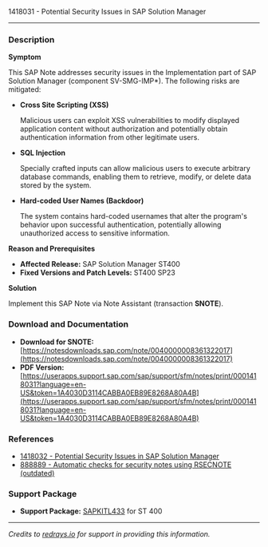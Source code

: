 1418031 - Potential Security Issues in SAP Solution Manager

---

### Description

**Symptom**

This SAP Note addresses security issues in the Implementation part of SAP Solution Manager (component SV-SMG-IMP*). The following risks are mitigated:

- **Cross Site Scripting (XSS)**
  
  Malicious users can exploit XSS vulnerabilities to modify displayed application content without authorization and potentially obtain authentication information from other legitimate users.

- **SQL Injection**

  Specially crafted inputs can allow malicious users to execute arbitrary database commands, enabling them to retrieve, modify, or delete data stored by the system.

- **Hard-coded User Names (Backdoor)**
  
  The system contains hard-coded usernames that alter the program's behavior upon successful authentication, potentially allowing unauthorized access to sensitive information.

**Reason and Prerequisites**

- **Affected Release:** SAP Solution Manager ST400
- **Fixed Versions and Patch Levels:** ST400 SP23

**Solution**

Implement this SAP Note via Note Assistant (transaction **SNOTE**).

### Download and Documentation

- **Download for SNOTE:** [https://notesdownloads.sap.com/note/0040000008361322017](https://notesdownloads.sap.com/note/0040000008361322017)
- **PDF Version:** [https://userapps.support.sap.com/sap/support/sfm/notes/print/0001418031?language=en-US&token=1A4030D3114CABBA0EB89E8268A80A4B](https://userapps.support.sap.com/sap/support/sfm/notes/print/0001418031?language=en-US&token=1A4030D3114CABBA0EB89E8268A80A4B)

### References

- [1418032 - Potential Security Issues in SAP Solution Manager](https://me.sap.com/notes/1418032)
- [888889 - Automatic checks for security notes using RSECNOTE (outdated)](https://me.sap.com/notes/888889)

### Support Package

- **Support Package:** [SAPKITL433](https://me.sap.com/supportpackage/SAPKITL433) for ST 400

---

*Credits to [redrays.io](https://redrays.io) for support in providing this information.*